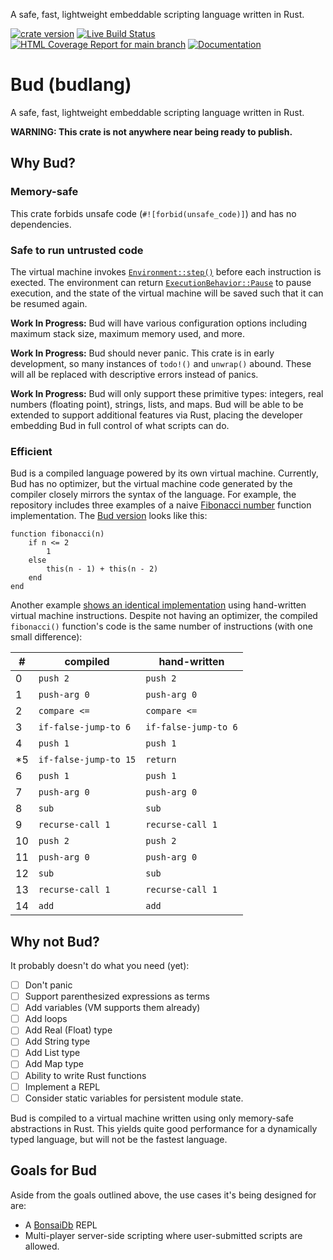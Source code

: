 A safe, fast, lightweight embeddable scripting language written in Rust.

[![crate version](https://img.shields.io/crates/v/budlang.svg)](https://crates.io/crates/budlang)
[![Live Build Status](https://img.shields.io/github/workflow/status/khonsulabs/budlang/Tests/main)](https://github.com/khonsulabs/budlang/actions?query=workflow:Tests)
[![HTML Coverage Report for `main` branch](https://khonsulabs.github.io/budlang/coverage/badge.svg)](https://khonsulabs.github.io/budlang/coverage/)
[![Documentation](https://img.shields.io/badge/docs-main-informational)]($docs-base$)

# Bud (budlang)

A safe, fast, lightweight embeddable scripting language written in Rust.

**WARNING: This crate is not anywhere near being ready to publish.**

## Why Bud?

### Memory-safe

This crate forbids unsafe code (`#![forbid(unsafe_code)]`) and has no
dependencies.

### Safe to run untrusted code

The virtual machine invokes [`Environment::step()`]($step$) before each
instruction is exected. The environment can return
[`ExecutionBehavior::Pause`]($pause$) to pause execution, and the state of the
virtual machine will be saved such that it can be resumed again.

**Work In Progress:** Bud will have various configuration
options including maximum stack size, maximum memory used, and more.

**Work In Progress:** Bud should never panic. This crate is in early
development, so many instances of `todo!()` and `unwrap()` abound. These will
all be replaced with descriptive errors instead of panics.

**Work In Progress:** Bud will only support these primitive types: integers,
real numbers (floating point), strings, lists, and maps. Bud will be able to be
extended to support additional features via Rust, placing the developer
embedding Bud in full control of what scripts can do.

### Efficient

Bud is a compiled language powered by its own virtual machine. Currently, Bud
has no optimizer, but the virtual machine code generated by the compiler closely
mirrors the syntax of the language. For example, the repository includes three
examples of a naive [Fibonacci number][fib] function implementation. The [Bud
version][fib-ex] looks like this:

```bud
function fibonacci(n)
    if n <= 2
        1
    else
        this(n - 1) + this(n - 2)
    end
end
```

Another example [shows an identical implementation][fib-vm] using hand-written
virtual machine instructions. Despite not having an optimizer, the compiled
`fibonacci()` function's code is the same number of instructions (with one small
difference):

|  # | compiled              | hand-written         |
|----|-----------------------|----------------------|
|  0 | `push 2`              | `push 2`             |
|  1 | `push-arg 0`          | `push-arg 0`         |
|  2 | `compare <=`          | `compare <=`         |
|  3 | `if-false-jump-to 6`  | `if-false-jump-to 6` |
|  4 | `push 1`              | `push 1`             |
| *5 | `if-false-jump-to 15` | `return`             |
|  6 | `push 1`              | `push 1`             |
|  7 | `push-arg 0`          | `push-arg 0`         |
|  8 | `sub`                 | `sub`                |
|  9 | `recurse-call 1`      | `recurse-call 1`     |
| 10 | `push 2`              | `push 2`             |
| 11 | `push-arg 0`          | `push-arg 0`         |
| 12 | `sub`                 | `sub`                |
| 13 | `recurse-call 1`      | `recurse-call 1`     |
| 14 | `add`                 | `add`                |

## Why not Bud?

It probably doesn't do what you need (yet):

- [ ] Don't panic
- [ ] Support parenthesized expressions as terms
- [ ] Add variables (VM supports them already)
- [ ] Add loops
- [ ] Add Real (Float) type
- [ ] Add String type
- [ ] Add List type
- [ ] Add Map type
- [ ] Ability to write Rust functions
- [ ] Implement a REPL
- [ ] Consider static variables for persistent module state.

Bud is compiled to a virtual machine written using only memory-safe abstractions
in Rust. This yields quite good performance for a dynamically typed language,
but will not be the fastest language.

## Goals for Bud

Aside from the goals outlined above, the use cases it's being designed for are:

- A [BonsaiDb][bonsaidb] REPL
- Multi-player server-side scripting where user-submitted scripts are allowed.

[fib]: https://en.wikipedia.org/wiki/Fibonacci_number
[fib-ex]: https://github.com/khonsulabs/budlang/blob/main/examples/fib.rs
[fib-vm]: https://github.com/khonsulabs/budlang/blob/main/examples/fib-vm.rs
[bonsaidb]: https://bonsaidb.io/
